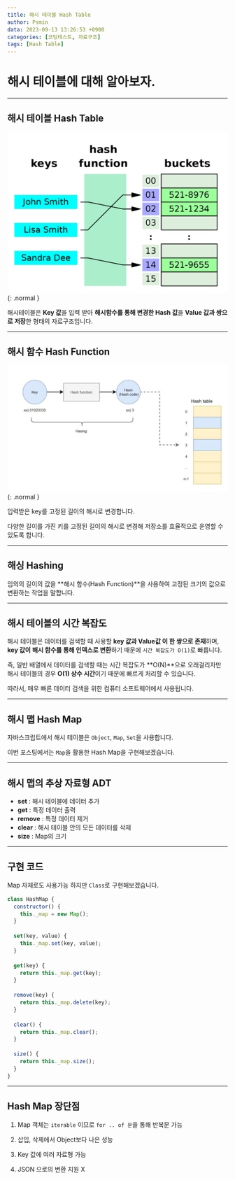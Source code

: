 ```yaml
---
title: 해시 테이블 Hash Table
author: Psmin
data: 2023-09-13 13:26:53 +0900
categories: [코딩테스트, 자료구조]
tags: [Hash Table]
---
```


# 해시 테이블에 대해 알아보자.

---

## 해시 테이블 Hash Table

![hash-table](/assets/img/hash-table.png){: .normal }

해시테이블은 **Key 값**을 입력 받아 **해시함수를 통해 변경한 Hash 값**을 **Value 값과 쌍으로 저장**한 형태의 자료구조입니다.

---

## 해시 함수 Hash Function

![hash-function](/assets/img/hash-function.png){: .normal }

입력받은 key를 고정된 길이의 해시로 변경합니다.

다양한 길이를 가진 키를 고정된 길이의 해시로 변경해 저장소를 효율적으로 운영할 수 있도록 합니다.

---

## 해싱 Hashing

임의의 길이의 값을 **해시 함수(Hash Function)**을 사용하여 고정된 크기의 값으로 변환하는 작업을 말합니다.

---

## 해시 테이블의 시간 복잡도

해시 테이블은 데이터를 검색할 때 사용할 **key 값과 Value값 이 한 쌍으로 존재**하며, **key 값이 해시 함수를 통해 인덱스로 변환**하기 때문에 `시간 복잡도가 O(1)`로 빠릅니다.

즉, 일반 배열에서 데이터를 검색할 때는 시간 복잡도가 **O(N)**으로 오래걸리자만 해시 테이블의 경우 **O(1) 상수 시간**이기 때문에 빠르게 처리할 수 있습니다.

따라서, 매우 빠른 데이터 검색을 위한 컴퓨터 소프트웨어에서 사용됩니다.

---

## 해시 맵 Hash Map

자바스크립트에서 해시 테이블은 `Object`, `Map`, `Set`을 사용합니다.

이번 포스팅에서는 `Map`을 활용한 Hash Map을 구현해보겠습니다.

---

## 해시 맵의 추상 자료형 ADT

- **set** : 해시 테이블에 데이터 추가
- **get** : 특정 데이터 출력
- **remove** : 특정 데이터 제거
- **clear** : 해시 테이블 안의 모든 데이터를 삭제
- **size** : Map의 크기

---

## 구현 코드

Map 자체로도 사용가능 하지만 `Class`로 구현해보겠습니다.

```js
class HashMap {
  constructor() {
    this._map = new Map();
  }

  set(key, value) {
    this._map.set(key, value);
  }

  get(key) {
    return this._map.get(key);
  }

  remove(key) {
    return this._map.delete(key);
  }

  clear() {
    return this._map.clear();
  }

  size() {
    return this._map.size();
  }
}
```

---

## Hash Map 장단점

1. Map 객체는 `iterable` 이므로 `for .. of 문`을 통해 반복문 가능

2. 삽입, 삭제에서 Object보다 나은 성능

3. Key 값에 여러 자료형 가능

4. JSON 으로의 변환 지원 X
